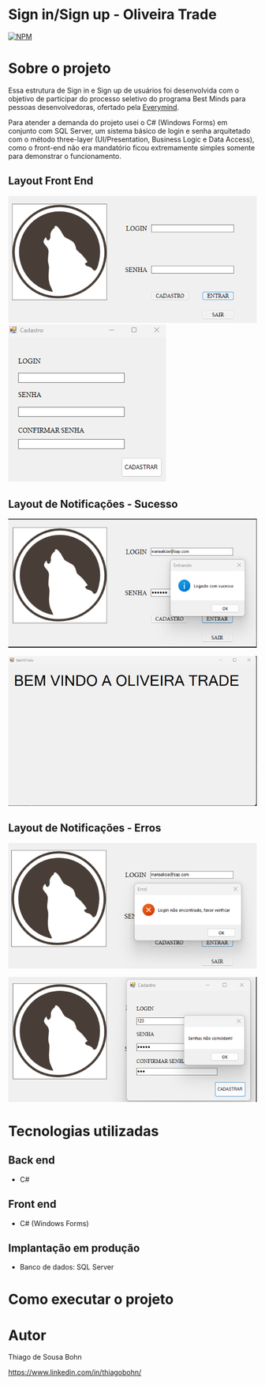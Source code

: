 # Sign in/Sign up - Oliveira Trade
[![NPM](https://img.shields.io/npm/l/react)](https://github.com/youngbohn/everymind_oliveiratrade/blob/master/LICENSE) 

# Sobre o projeto

Essa estrutura de Sign in e Sign up de usuários foi desenvolvida com o objetivo de participar do processo seletivo do programa Best Minds para pessoas desenvolvedoras, ofertado pela [Everymind](https://www.everymind.com.br/ "Site da Everymind").

Para atender a demanda do projeto usei o C# (Windows Forms) em conjunto com SQL Server, um sistema básico de login e senha arquitetado com o método three-layer (UI/Presentation, Business Logic e Data Access), como o front-end não era mandatório ficou extremamente simples somente para demonstrar o funcionamento.

## Layout Front End
![Tela de Login](https://github.com/youngbohn/everymind_oliveiratrade/blob/master/assets/asset_login.png) ![Tela de Cadastro](https://github.com/youngbohn/everymind_oliveiratrade/blob/master/assets/asset_cadastro.png)

## Layout de Notificações - Sucesso
![Senha Sucesso](https://github.com/youngbohn/everymind_oliveiratrade/blob/master/assets/asset_sucesso.png)

![Bem Vindo](https://github.com/youngbohn/everymind_oliveiratrade/blob/master/assets/asset_bemVindo.png)

## Layout de Notificações - Erros
![Login não encontrado](https://github.com/youngbohn/everymind_oliveiratrade/blob/master/assets/asset_erro.png)

![Senha não coincide](https://github.com/youngbohn/everymind_oliveiratrade/blob/master/assets/asset_senhaNaoCoincide.png)
# Tecnologias utilizadas
## Back end
- C#

## Front end
- C# (Windows Forms)

## Implantação em produção
- Banco de dados: SQL Server

# Como executar o projeto


# Autor

Thiago de Sousa Bohn

https://www.linkedin.com/in/thiagobohn/

